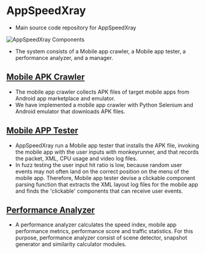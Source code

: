# AppSpeedXray
- Main source code repository for AppSpeedXray

![AppSpeedXray Components][components]

- The system consists of a Mobile app crawler, a Mobile app tester, a performance analyzer, and a manager.


## [Mobile APK Crawler](https://github.com/munhyunsu/AppSpeedXray/tree/master/MobileAPKCrawler)
- The mobile app crawler collects APK files of target mobile apps from Android app marketplace and emulator.
- We have implemented a mobile app crawler with Python Selenium and Android emulator that downloads APK files.


## [Mobile APP Tester](https://github.com/munhyunsu/AppSpeedXray/tree/master/MobileAppTester)
- AppSpeedXray run a Mobile app tester that installs the APK file, invoking the mobile app with the user inputs with monkeyrunner, and that records the packet, XML, CPU usage and video log files.
- In fuzz testing the user input hit ratio is low, because random user events may not often land on the correct position on the menu of the mobile app. Therefore, Mobile app tester devise a clickable component parsing function that extracts the XML layout log files for the mobile app and finds the 'clickable' components that can receive user events.


## [Performance Analyzer](https://github.com/munhyunsu/AppSpeedXray/tree/master/PerformanceAnalyzer)
- A performance analyzer calculates the speed index, mobile app performance metrics, performance score and traffic statistics. For this purpose, performance analyzer consist of scene detector, snapshot generator and similarity calculator modules.



[components]: https://drive.google.com/uc?id=1RMAGQyN-5mcae4kRVJ1UMsppw-OUhoPj
